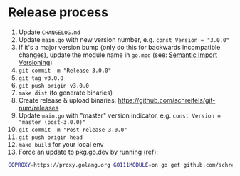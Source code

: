 # Release process

1. Update `CHANGELOG.md`
2. Update `main.go` with new version number, e.g. `const Version = "3.0.0"`
3. If it's a major version bump (only do this for backwards incompatible changes), update the module name in `go.mod` (see: [Semantic Import Versioning](https://github.com/golang/go/wiki/Modules#semantic-import-versioning))
4. `git commit -m "Release 3.0.0"`
5. `git tag v3.0.0`
6. `git push origin v3.0.0`
7. `make dist` (to generate binaries)
8. Create release & upload binaries: https://github.com/schreifels/git-num/releases
9. Update `main.go` with "master" version indicator, e.g. `const Version = "master (post-3.0.0)"`
10. `git commit -m "Post-release 3.0.0"`
11. `git push origin head`
12. `make build` for your local env
13. Force an update to pkg.go.dev by running ([ref](https://pkg.go.dev/about#adding-a-package)):

```bash
GOPROXY=https://proxy.golang.org GO111MODULE=on go get github.com/schreifels/git-num/v3@v3.0.0
```
